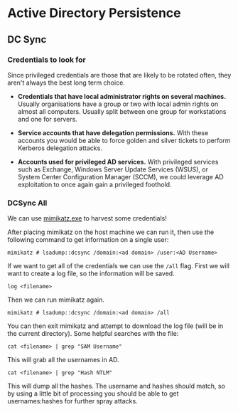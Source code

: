 # Active Directory Persistence

## DC Sync
### Credentials to look for
Since privileged credentials are those that are likely to be rotated often, they aren't always the best long term choice.

* **Credentials that have local administrator rights on several machines.** Usually organisations have a group or two with local admin rights on almost all computers. Usually split between one group for workstations and one for servers.

* **Service accounts that have delegation permissions.** With these accounts you would be able to force golden and silver tickets to perform Kerberos delegation attacks.

* **Accounts used for privileged AD services.** With privileged services such as Exchange, Windows Server Update Services (WSUS), or System Center Configuration Manager (SCCM), we could leverage AD exploitation to once again gain a privileged foothold.

### DCSync All
We can use [mimikatz.exe](../../useful_tools/Windows/README.md#mimikatz) to harvest some credentials! 

After placing mimikatz on the host machine we can run it, then use the following command to get information on a single user:

`mimikatz # lsadump::dcsync /domain:<ad domain> /user:<AD Username>`

If we want to get all of the credentials we can use the `/all` flag. First we will want to create a log file, so the information will be saved.

`log <filename>`

Then we can run mimikatz again.

`mimikatz # lsadump::dcsync /domain:<ad domain> /all`

You can then exit mimikatz and attempt to download the log file (will be in the current directory). Some helpful searches with the file:

`cat <filename> | grep "SAM Username"`

This will grab all the usernames in AD.

`cat <filename> | grep "Hash NTLM"`

This will dump all the hashes. The username and hashes should match, so by using a little bit of processing you should be able to get usernames:hashes for further spray attacks.